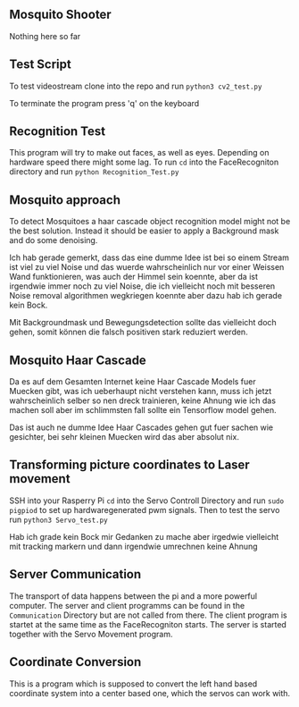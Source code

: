 ## Mosquito Shooter

Nothing here so far

## Test Script
To test videostream clone into the repo and run  `python3 cv2_test.py` 

To terminate the program press 'q' on the keyboard

## Recognition Test

This program will try to make out faces, as well as eyes. Depending on hardware speed there might some lag. To run `cd` into the FaceRecogniton directory and run `python Recognition_Test.py`

## Mosquito approach 

To detect Mosquitoes a haar cascade object recognition model might not be the best solution. Instead it should be easier to apply a Background mask and do some denoising. 

Ich hab gerade gemerkt, dass das eine dumme Idee ist bei so einem Stream ist viel zu viel Noise und das wuerde wahrscheinlich nur vor einer Weissen Wand funktionieren, was auch der Himmel sein koennte, aber da ist irgendwie immer noch zu viel Noise, die ich vielleicht noch mit besseren Noise removal algorithmen wegkriegen koennte aber dazu hab ich gerade kein Bock.  

Mit Backgroundmask und Bewegungsdetection sollte das vielleicht doch gehen, somit können die falsch positiven stark reduziert werden.

## Mosquito Haar Cascade 

Da es auf dem Gesamten Internet keine Haar Cascade Models fuer Muecken gibt, was ich ueberhaupt nicht verstehen kann, muss ich jetzt wahrscheinlich selber so nen dreck trainieren, keine Ahnung wie ich das machen soll aber im schlimmsten fall sollte ein Tensorflow model gehen. 

Das ist auch ne dumme Idee Haar Cascades gehen gut fuer sachen wie gesichter, bei sehr kleinen Muecken wird das aber absolut nix. 

## Transforming picture coordinates to Laser movement
SSH into your Rasperry Pi `cd` into the Servo Controll Directory and run `sudo pigpiod` to set up hardwaregenerated pwm signals. Then to test the servo run `python3 Servo_test.py`

Hab ich grade kein Bock mir Gedanken zu mache aber irgedwie vielleicht mit tracking markern und dann
irgendwie umrechnen keine Ahnung

## Server Communication
The transport of data happens between the pi and a more powerful computer. The server and client programms can be found in the `Communication` Directory but are not called from there. The client program is startet at the same time as the FaceRecogniton starts. The server is started together with the Servo Movement program. 

## Coordinate Conversion
This is a program which is supposed to convert the left hand based coordinate system into a center based one, which the servos can work with.
